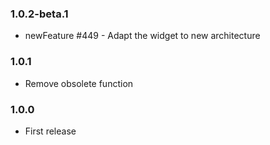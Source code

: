 ### 1.0.2-beta.1
* newFeature #449 - Adapt the widget to new architecture

### 1.0.1
* Remove obsolete function

### 1.0.0
* First release